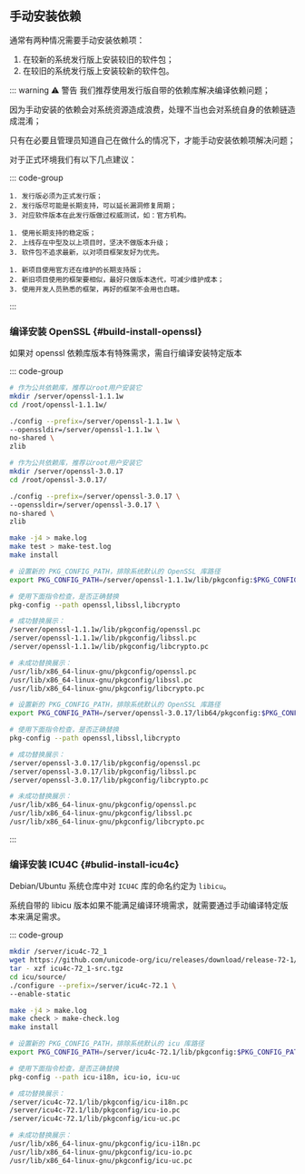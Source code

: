## 手动安装依赖

通常有两种情况需要手动安装依赖项：

1. 在较新的系统发行版上安装较旧的软件包；
2. 在较旧的系统发行版上安装较新的软件包。

::: warning :warning: 警告
我们推荐使用发行版自带的依赖库解决编译依赖问题；

因为手动安装的依赖会对系统资源造成浪费，处理不当也会对系统自身的依赖链造成混淆；

只有在必要且管理员知道自己在做什么的情况下，才能手动安装依赖项解决问题；

对于正式环境我们有以下几点建议：

::: code-group

```[发行版建议]
1. 发行版必须为正式发行版；
2. 发行版尽可能是长期支持，可以延长漏洞修复周期；
3. 对应软件版本在此发行版做过权威测试，如：官方机构。
```

```[软件建议]
1. 使用长期支持的稳定版；
2. 上线存在中型及以上项目时，坚决不做版本升级；
3. 软件包不追求最新，以对项目框架友好为优先。
```

```[框架建议]
1. 新项目使用官方还在维护的长期支持版；
2. 新旧项目使用的框架要相似，最好只做版本迭代，可减少维护成本；
3. 使用开发人员熟悉的框架，再好的框架不会用也白瞎。
```

:::

### 编译安装 OpenSSL {#build-install-openssl}

如果对 openssl 依赖库版本有特殊需求，需自行编译安装特定版本

::: code-group

```bash {5-11} [1.1.1w构建选项]
# 作为公共依赖库，推荐以root用户安装它
mkdir /server/openssl-1.1.1w
cd /root/openssl-1.1.1w/

./config --prefix=/server/openssl-1.1.1w \
--openssldir=/server/openssl-1.1.1w \
no-shared \
zlib
```

```bash {5-11} [3.0.17构建选项]
# 作为公共依赖库，推荐以root用户安装它
mkdir /server/openssl-3.0.17
cd /root/openssl-3.0.17/

./config --prefix=/server/openssl-3.0.17 \
--openssldir=/server/openssl-3.0.17 \
no-shared \
zlib
```

```bash [编译安装]
make -j4 > make.log
make test > make-test.log
make install
```

```bash {2,8-10} [1.1.1w配置]
# 设置新的 PKG_CONFIG_PATH，排除系统默认的 OpenSSL 库路径
export PKG_CONFIG_PATH=/server/openssl-1.1.1w/lib/pkgconfig:$PKG_CONFIG_PATH

# 使用下面指令检查，是否正确替换
pkg-config --path openssl,libssl,libcrypto

# 成功替换展示：
/server/openssl-1.1.1w/lib/pkgconfig/openssl.pc
/server/openssl-1.1.1w/lib/pkgconfig/libssl.pc
/server/openssl-1.1.1w/lib/pkgconfig/libcrypto.pc

# 未成功替换展示：
/usr/lib/x86_64-linux-gnu/pkgconfig/openssl.pc
/usr/lib/x86_64-linux-gnu/pkgconfig/libssl.pc
/usr/lib/x86_64-linux-gnu/pkgconfig/libcrypto.pc
```

```bash {2,8-10} [3.0.17配置]
# 设置新的 PKG_CONFIG_PATH，排除系统默认的 OpenSSL 库路径
export PKG_CONFIG_PATH=/server/openssl-3.0.17/lib64/pkgconfig:$PKG_CONFIG_PATH

# 使用下面指令检查，是否正确替换
pkg-config --path openssl,libssl,libcrypto

# 成功替换展示：
/server/openssl-3.0.17/lib/pkgconfig/openssl.pc
/server/openssl-3.0.17/lib/pkgconfig/libssl.pc
/server/openssl-3.0.17/lib/pkgconfig/libcrypto.pc

# 未成功替换展示：
/usr/lib/x86_64-linux-gnu/pkgconfig/openssl.pc
/usr/lib/x86_64-linux-gnu/pkgconfig/libssl.pc
/usr/lib/x86_64-linux-gnu/pkgconfig/libcrypto.pc
```

:::

### 编译安装 ICU4C {#bulid-install-icu4c}

Debian/Ubuntu 系统仓库中对 `ICU4C` 库的命名约定为 `libicu`。

系统自带的 libicu 版本如果不能满足编译环境需求，就需要通过手动编译特定版本来满足需求。

::: code-group

```bash [构建选项]
mkdir /server/icu4c-72_1
wget https://github.com/unicode-org/icu/releases/download/release-72-1/icu4c-72_1-src.tgz
tar - xzf icu4c-72_1-src.tgz
cd icu/source/
./configure --prefix=/server/icu4c-72.1 \
--enable-static
```

```bash [编译安装]
make -j4 > make.log
make check > make-check.log
make install
```

```bash [配置]
# 设置新的 PKG_CONFIG_PATH，排除系统默认的 icu 库路径
export PKG_CONFIG_PATH=/server/icu4c-72.1/lib/pkgconfig:$PKG_CONFIG_PATH

# 使用下面指令检查，是否正确替换
pkg-config --path icu-i18n, icu-io, icu-uc

# 成功替换展示：
/server/icu4c-72.1/lib/pkgconfig/icu-i18n.pc
/server/icu4c-72.1/lib/pkgconfig/icu-io.pc
/server/icu4c-72.1/lib/pkgconfig/icu-uc.pc

# 未成功替换展示：
/usr/lib/x86_64-linux-gnu/pkgconfig/icu-i18n.pc
/usr/lib/x86_64-linux-gnu/pkgconfig/icu-io.pc
/usr/lib/x86_64-linux-gnu/pkgconfig/icu-uc.pc
```
